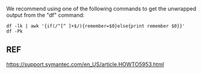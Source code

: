 
We recommend using one of the following commands to get the unwrapped output from the "df" command:

```shell
df -lk | awk '{if(/^[^ ]+$/){remember=$0}else{print remember $0}}'
df -Pk
```


## REF

https://support.symantec.com/en_US/article.HOWTO5953.html
